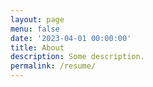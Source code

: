 ```yaml
---
layout: page
menu: false
date: '2023-04-01 00:00:00'
title: About
description: Some description.
permalink: /resume/
---
```

